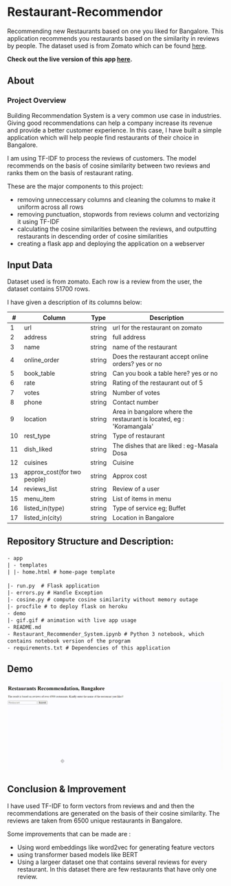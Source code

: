 # Restaurant-Recommendor

Recommending new Restaurants based on one you liked for Bangalore. This application recommends you restaurants based on the similarity in reviews by people. The dataset used is from Zomato which can be found [here](https://www.kaggle.com/himanshupoddar/zomato-bangalore-restaurants). 

__Check out the live version of this app [here](https://glacial-bastion-35496.herokuapp.com/).__

## About 

### Project Overview

Building Recommendation System is a very common use case in industries. Giving good recommendations can help a company increase its revenue and provide a better customer experience. In this case, I have built a simple application which will help people find restaurants of their choice in Bangalore.

I am using TF-IDF to process the reviews of customers. The model recommends on the basis of cosine similarity between two reviews and ranks them on the basis of restaurant rating.

These are the major components to this project:

* removing unneccessary columns and cleaning the columns to make it uniform across all rows
* removing punctuation, stopwords from reviews column and vectorizing it using TF-IDF
* calculating the cosine similarities between the reviews, and outputting restaurants in descending order of cosine similarities
* creating a flask app and deploying the application on a webserver

## Input Data

Dataset used is from zomato. Each row is a review from the user, the dataset contains 51700 rows.

I have given a description of its columns below:

|#| Column | Type | Description |
| --- | --- | --- | --- |
| 1 | url | string | url for the restaurant on zomato|
| 2 | address | string | full address |
| 3 | name | string | name of the restaurant |
| 4 | online_order | string | Does the restaurant accept online orders? yes or no|
| 5 | book_table | string | Can you book a table here? yes or no |
| 6 | rate | string | Rating of the restaurant out of 5 |
| 7 | votes | string | Number of votes |
| 8 | phone | string | Contact number |
| 9 | location | string | Area in bangalore where the restaurant is located, eg : 'Koramangala' |
| 10 | rest_type | string | Type of restaurant |
| 11 | dish_liked | string | The dishes that are liked : eg-Masala Dosa |
| 12 | cuisines | string | Cuisine |
| 13 | approx_cost(for two people) | string | Approx cost |
| 14 | reviews_list | string| Review of a user|
| 15 | menu_item | string | List of items in menu |
| 16 | listed_in(type) | string | Type of service eg; Buffet|
| 17 | listed_in(city) | string | Location in Bangalore |


## Repository Structure and Description:


```
- app
| - templates
| |- home.html # home-page template

|- run.py  # Flask application
|- errors.py # Handle Exception
|- cosine.py # compute cosine similarity without memory outage
|- procfile # to deploy flask on heroku
- demo
|- gif.gif # animation with live app usage
- README.md
- Restaurant_Recommender_System.ipynb # Python 3 notebook, which contains notebook version of the program
- requirements.txt # Dependencies of this application
```
## Demo
![](demo/gif.gif)

## Conclusion & Improvement

I have used TF-IDF to form vectors from reviews and and then the recommendations are generated on the basis of their cosine similarity. The reviews are taken from 6500 unique restaurants in Bangalore.


Some improvements that can be made are :

* Using word embeddings like word2vec for generating feature vectors
* using transformer based models like BERT
* Using a largeer dataset one that contains several reviews for every restaurant. In this dataset there are few restaurants that have only one review.








